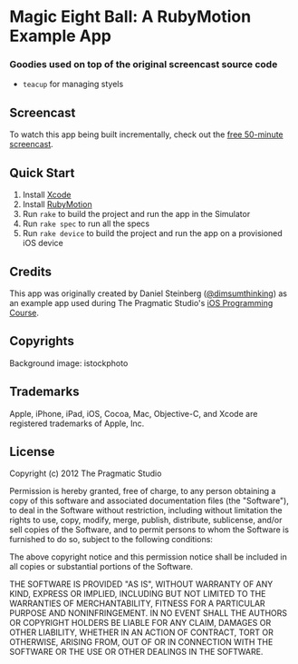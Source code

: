 # Magic Eight Ball: A RubyMotion Example App

### Goodies used on top of the original screencast source code

* `teacup` for managing styels

## Screencast

To watch this app being built incrementally, check out the
[free 50-minute screencast](http://pragmaticstudio.com/screencasts/rubymotion).

## Quick Start

1. Install [Xcode](http://itunes.apple.com/us/app/xcode/id497799835?mt=12)
2. Install [RubyMotion](http://www.rubymotion.com/)
3. Run `rake` to build the project and run the app in the Simulator
4. Run `rake spec` to run all the specs
5. Run `rake device` to build the project and run the app on a provisioned iOS device

## Credits

This app was originally created by Daniel Steinberg ([@dimsumthinking](http://twitter.com/dimsumthinking)) as an example
app used during The Pragmatic Studio's [iOS Programming Course](http://pragmaticstudio.com/ios).

## Copyrights

Background image: istockphoto

## Trademarks

Apple, iPhone, iPad, iOS, Cocoa, Mac, Objective-C, and Xcode are registered trademarks of Apple, Inc.

## License

Copyright (c) 2012 The Pragmatic Studio

Permission is hereby granted, free of charge, to any person obtaining a copy of this software and associated documentation files (the "Software"), to deal in the Software without restriction, including without limitation the rights to use, copy, modify, merge, publish, distribute, sublicense, and/or sell copies of the Software, and to permit persons to whom the Software is furnished to do so, subject to the following conditions:

The above copyright notice and this permission notice shall be included in all copies or substantial portions of the Software.

THE SOFTWARE IS PROVIDED "AS IS", WITHOUT WARRANTY OF ANY KIND, EXPRESS OR IMPLIED, INCLUDING BUT NOT LIMITED TO THE WARRANTIES OF MERCHANTABILITY, FITNESS FOR A PARTICULAR PURPOSE AND NONINFRINGEMENT. IN NO EVENT SHALL THE AUTHORS OR COPYRIGHT HOLDERS BE LIABLE FOR ANY CLAIM, DAMAGES OR OTHER LIABILITY, WHETHER IN AN ACTION OF CONTRACT, TORT OR OTHERWISE, ARISING FROM, OUT OF OR IN CONNECTION WITH THE SOFTWARE OR THE USE OR OTHER DEALINGS IN THE SOFTWARE.
